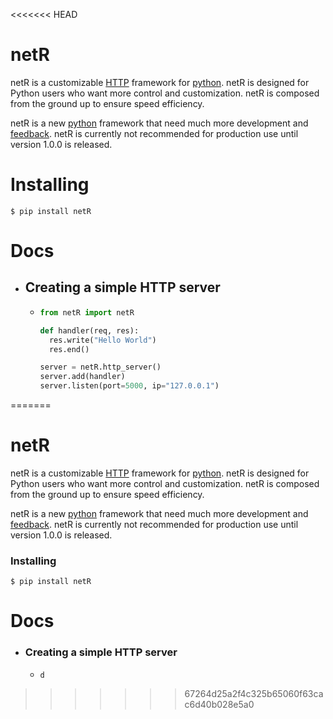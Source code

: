<<<<<<< HEAD
# netR

netR is a customizable [HTTP](https://developer.mozilla.org/en-US/docs/Web/HTTP) framework for [python](https://www.python.org/). netR is designed for Python users who want more control and customization. netR is composed from the ground up to ensure speed efficiency.

netR is a new [python](https://www.python.org/) framework that need much more development and [feedback](https://github.com/Net-Dash/netR/issues). netR is currently not recommended for production use until version 1.0.0 is released.

# Installing

```shell
$ pip install netR
```

# Docs

- ## Creating a simple HTTP server
    -  ```python
       from netR import netR

       def handler(req, res):
         res.write("Hello World")
         res.end()

       server = netR.http_server()
       server.add(handler)
       server.listen(port=5000, ip="127.0.0.1")
       ```
=======
# netR

netR is a customizable [HTTP](https://developer.mozilla.org/en-US/docs/Web/HTTP) framework for [python](https://www.python.org/). netR is designed for Python users who want more control and customization. netR is composed from the ground up to ensure speed efficiency. 

netR is a new [python](https://www.python.org/) framework that need much more development and [feedback](https://github.com/Net-Dash/netR/issues). netR is currently not recommended for production use until version 1.0.0 is released.

### Installing

```shell
$ pip install netR
```

# Docs

- ### Creating a simple HTTP server
    -  ```
       d
       ```
>>>>>>> 67264d25a2f4c325b65060f63cac6d40b028e5a0
